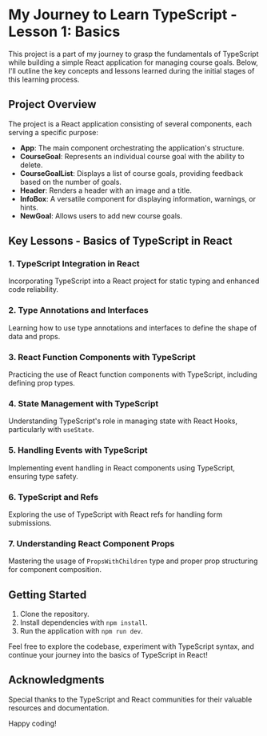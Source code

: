# My Journey to Learn TypeScript - Lesson 1: Basics

This project is a part of my journey to grasp the fundamentals of TypeScript while building a simple React application for managing course goals. Below, I'll outline the key concepts and lessons learned during the initial stages of this learning process.

## Project Overview

The project is a React application consisting of several components, each serving a specific purpose:

- **App**: The main component orchestrating the application's structure.
- **CourseGoal**: Represents an individual course goal with the ability to delete.
- **CourseGoalList**: Displays a list of course goals, providing feedback based on the number of goals.
- **Header**: Renders a header with an image and a title.
- **InfoBox**: A versatile component for displaying information, warnings, or hints.
- **NewGoal**: Allows users to add new course goals.

## Key Lessons - Basics of TypeScript in React

### 1. **TypeScript Integration in React**

Incorporating TypeScript into a React project for static typing and enhanced code reliability.

### 2. **Type Annotations and Interfaces**

Learning how to use type annotations and interfaces to define the shape of data and props.

### 3. **React Function Components with TypeScript**

Practicing the use of React function components with TypeScript, including defining prop types.

### 4. **State Management with TypeScript**

Understanding TypeScript's role in managing state with React Hooks, particularly with `useState`.

### 5. **Handling Events with TypeScript**

Implementing event handling in React components using TypeScript, ensuring type safety.

### 6. **TypeScript and Refs**

Exploring the use of TypeScript with React refs for handling form submissions.

### 7. **Understanding React Component Props**

Mastering the usage of `PropsWithChildren` type and proper prop structuring for component composition.

## Getting Started

1. Clone the repository.
2. Install dependencies with `npm install`.
3. Run the application with `npm run dev`.

Feel free to explore the codebase, experiment with TypeScript syntax, and continue your journey into the basics of TypeScript in React!

## Acknowledgments

Special thanks to the TypeScript and React communities for their valuable resources and documentation.

Happy coding!
